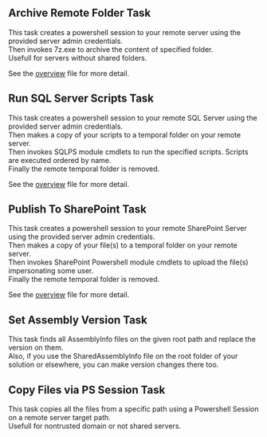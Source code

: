 ## Archive Remote Folder Task

This task creates a powershell session to your remote server using the provided server admin credentials.  
Then invokes 7z.exe to archive the content of specified folder.  
Usefull for servers without shared folders.  

See the [overview](https://github.com/ggarbuglia/TfsExtensions/blob/master/ArchiveRemoteFolder/overview.md) file for more detail.  

## Run SQL Server Scripts Task

This task creates a powershell session to your remote SQL Server using the provided server admin credentials.  
Then makes a copy of your scripts to a temporal folder on your remote server.  
Then invokes SQLPS module cmdlets to run the specified scripts. Scripts are executed ordered by name.  
Finally the remote temporal folder is removed.  

See the [overview](https://github.com/ggarbuglia/TfsExtensions/blob/master/RunSqlServerScripts/overview.md) file for more detail.  

## Publish To SharePoint Task

This task creates a powershell session to your remote SharePoint Server using the provided server admin credentials.  
Then makes a copy of your file(s) to a temporal folder on your remote server.  
Then invokes SharePoint Powershell module cmdlets to upload the file(s) impersonating some user.  
Finally the remote temporal folder is removed.  

See the [overview](https://github.com/ggarbuglia/TfsExtensions/blob/master/PublishToSharePoint/overview.md) file for more detail.

## Set Assembly Version Task

This task finds all AssemblyInfo files on the given root path and replace the version on them.  
Also, if you use the SharedAssemblyInfo file on the root folder of your solution or elsewhere, you can make version changes there too.  

## Copy Files via PS Session Task

This task copies all the files from a specific path using a Powershell Session on a remote server target path.  
Usefull for nontrusted domain or not shared servers.